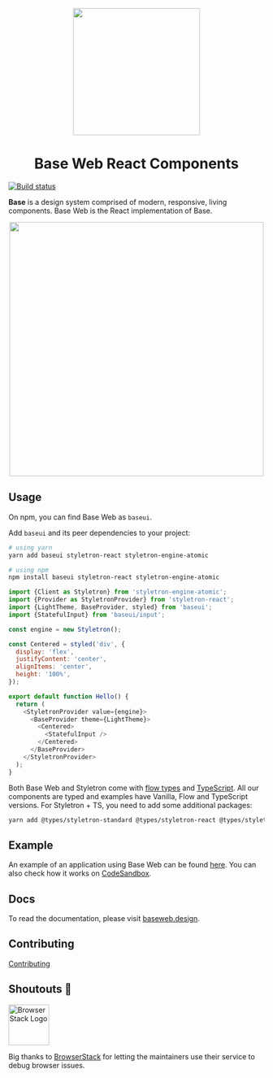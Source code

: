 <p align="center">
  <a href="https://baseweb.design">
    <img width="250px" src="https://res.cloudinary.com/dawr8pobn/image/upload/v1556920604/base-web.svg">
  </a>
</p>

<h1 align="center">Base Web React Components</h1>

[![Build status](https://badge.buildkite.com/92a7500cd98f619621c4801833d8b358c2fd79efc9b98f1b98.svg?branch=master)](https://buildkite.com/uberopensource/baseui)

**Base** is a design system comprised of modern, responsive, living components. Base Web is the React implementation of Base.

<p align="center">
  <a href="https://baseweb.design">
    <img width="500px" src="https://res.cloudinary.com/dawr8pobn/image/upload/v1556920685/base-web-showcase.png">
  </a>
</p>

## Usage

On npm, you can find Base Web as `baseui`.

Add `baseui` and its peer dependencies to your project:

```bash
# using yarn
yarn add baseui styletron-react styletron-engine-atomic

# using npm
npm install baseui styletron-react styletron-engine-atomic
```

```javascript
import {Client as Styletron} from 'styletron-engine-atomic';
import {Provider as StyletronProvider} from 'styletron-react';
import {LightTheme, BaseProvider, styled} from 'baseui';
import {StatefulInput} from 'baseui/input';

const engine = new Styletron();

const Centered = styled('div', {
  display: 'flex',
  justifyContent: 'center',
  alignItems: 'center',
  height: '100%',
});

export default function Hello() {
  return (
    <StyletronProvider value={engine}>
      <BaseProvider theme={LightTheme}>
        <Centered>
          <StatefulInput />
        </Centered>
      </BaseProvider>
    </StyletronProvider>
  );
}
```

Both Base Web and Styletron come with [flow types](https://flow.org/) and [TypeScript](https://www.typescriptlang.org/index.html). All our components are typed and examples have Vanilla, Flow and TypeScript versions. For Styletron + TS, you need to add some additional packages: 

```bash
yarn add @types/styletron-standard @types/styletron-react @types/styletron-engine-atomic
```

## Example

An example of an application using Base Web can be found [here](https://github.com/tajo/fusion-baseui). You can also check how it works on [CodeSandbox](https://codesandbox.io/s/patient-sky-nn8t7).

## Docs

To read the documentation, please visit [baseweb.design](https://baseweb.design).

## Contributing

[Contributing](CONTRIBUTING.md)

## Shoutouts 🙏

<img src="https://raw.githubusercontent.com/tajo/react-movable/master/assets/browserstack-logo.png?raw=true" height="80" title="BrowserStack Logo" alt="BrowserStack Logo" />

Big thanks to [BrowserStack](https://www.browserstack.com) for letting the maintainers use their service to debug browser issues.

